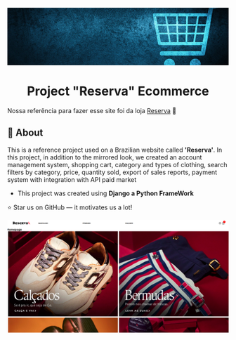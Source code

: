 ![banner](https://github.com/gabriellemosc/Ecommerce_Project/blob/main/Project%20Photos/png%20(1).png)

<h1 align="center"> Project "Reserva" Ecommerce </h1>

<span>Nossa referência para fazer esse site foi da loja <a href="https://www.usereserva.com/?gad_source=1&gclid=Cj0KCQiA9667BhDoARIsANnamQYLynA7ewm7mCpcfk-0wf5uwTs3bRrLAI-t-mVEC5zaR2KSKUKTJO8aAlM7EALw_wcB">Reserva</a> 🛒 </span>

## 🚀 About

<p> This is a reference project used on a Brazilian website called <b>'Reserva'</b>. In this project, in addition to the mirrored look, we created an account management system, shopping cart, category and types of clothing, search filters by category, price, quantity sold, export of sales reports, payment system with integration with API paid market</p>

- This project was created using <b> Django a Python FrameWork</b>

:star: Star us on GitHub — it motivates us a lot!


![Homepage](https://github.com/gabriellemosc/Ecommerce_Project/blob/main/Project%20Photos/Captura%20de%20tela%20de%202024-12-25%2016-02-28.png)
